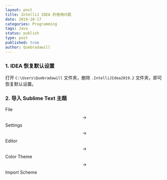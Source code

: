 ```yaml
---
layout: post
title: IntelliJ IDEA 的使用问题
date: 2019-10-17
categories: Programming
tags: Java
status: publish
type: post
published: true
author: Quebradawill
---
```


### 1. IDEA 恢复默认设置

打开 `C:\Users\Quebradawill` 文件夹，删除 `.IntelliJIdea2019.2` 文件夹，即可恢复默认设置。

### 2. 导入 Sublime Text 主题

File $$\to$$ Settings $$\to$$ Editor $$\to$$ Color Theme $$\to$$ Import Scheme